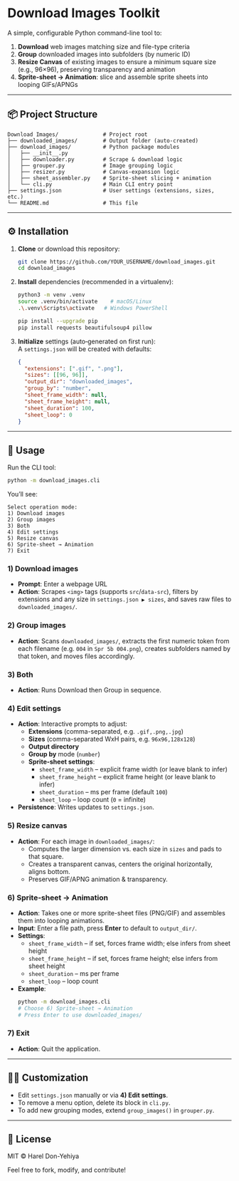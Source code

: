 # Download Images Toolkit

A simple, configurable Python command-line tool to:

1. **Download** web images matching size and file-type criteria  
2. **Group** downloaded images into subfolders (by numeric ID)  
3. **Resize Canvas** of existing images to ensure a minimum square size (e.g., 96×96), preserving transparency and animation  
4. **Sprite-sheet → Animation**: slice and assemble sprite sheets into looping GIFs/APNGs  

---

## 📦 Project Structure
```
Download Images/              # Project root
├── downloaded_images/        # Output folder (auto‐created)
├── download_images/          # Python package modules
│   ├── __init__.py
│   ├── downloader.py         # Scrape & download logic
│   ├── grouper.py            # Image grouping logic
│   ├── resizer.py            # Canvas‐expansion logic
│   ├── sheet_assembler.py    # Sprite‐sheet slicing + animation
│   └── cli.py                # Main CLI entry point
├── settings.json             # User settings (extensions, sizes, etc.)
└── README.md                 # This file
```

---

## ⚙️ Installation

1. **Clone** or download this repository:  
   ```bash
   git clone https://github.com/YOUR_USERNAME/download_images.git
   cd download_images
   ```

2. **Install** dependencies (recommended in a virtualenv):  
   ```bash
   python3 -m venv .venv
   source .venv/bin/activate    # macOS/Linux
   .\.venv\Scripts\activate   # Windows PowerShell

   pip install --upgrade pip
   pip install requests beautifulsoup4 pillow
   ```

3. **Initialize** settings (auto‐generated on first run):  
   A `settings.json` will be created with defaults:
   ```json
   {
     "extensions": [".gif", ".png"],
     "sizes": [[96, 96]],
     "output_dir": "downloaded_images",
     "group_by": "number",
     "sheet_frame_width": null,
     "sheet_frame_height": null,
     "sheet_duration": 100,
     "sheet_loop": 0
   }
   ```

---

## 🚀 Usage

Run the CLI tool:

```bash
python -m download_images.cli
```

You’ll see:

```
Select operation mode:
1) Download images
2) Group images
3) Both
4) Edit settings
5) Resize canvas
6) Sprite-sheet → Animation
7) Exit
```

### 1) Download images  
- **Prompt**: Enter a webpage URL  
- **Action**: Scrapes `<img>` tags (supports `src`/`data-src`), filters by extensions and any size in `settings.json ▶ sizes`, and saves raw files to `downloaded_images/`.

### 2) Group images  
- **Action**: Scans `downloaded_images/`, extracts the first numeric token from each filename (e.g. `004` in `Spr 5b 004.png`), creates subfolders named by that token, and moves files accordingly.

### 3) Both  
- **Action**: Runs Download then Group in sequence.

### 4) Edit settings  
- **Action**: Interactive prompts to adjust:
  - **Extensions** (comma-separated, e.g. `.gif,.png,.jpg`)  
  - **Sizes** (comma-separated WxH pairs, e.g. `96x96,128x128`)  
  - **Output directory**  
  - **Group by** mode (`number`)  
  - **Sprite-sheet settings**:
    - `sheet_frame_width`        – explicit frame width (or leave blank to infer)  
    - `sheet_frame_height`       – explicit frame height (or leave blank to infer)  
    - `sheet_duration`           – ms per frame (default `100`)  
    - `sheet_loop`               – loop count (`0` = infinite)  
- **Persistence**: Writes updates to `settings.json`.

### 5) Resize canvas  
- **Action**: For each image in `downloaded_images/`:
  - Computes the larger dimension vs. each size in `sizes` and pads to that square.  
  - Creates a transparent canvas, centers the original horizontally, aligns bottom.  
  - Preserves GIF/APNG animation & transparency.

### 6) Sprite-sheet → Animation  
- **Action**: Takes one or more sprite-sheet files (PNG/GIF) and assembles them into looping animations.  
- **Input**: Enter a file path, press **Enter** to default to `output_dir/`.  
- **Settings**:
  - `sheet_frame_width`  – if set, forces frame width; else infers from sheet height  
  - `sheet_frame_height` – if set, forces frame height; else infers from sheet height  
  - `sheet_duration`     – ms per frame  
  - `sheet_loop`         – loop count  
- **Example**:
  ```bash
  python -m download_images.cli
  # Choose 6) Sprite-sheet → Animation
  # Press Enter to use downloaded_images/
  ```

### 7) Exit  
- **Action**: Quit the application.

---

## 👩‍💻 Customization
- Edit `settings.json` manually or via **4) Edit settings**.  
- To remove a menu option, delete its block in `cli.py`.  
- To add new grouping modes, extend `group_images()` in `grouper.py`.  

---

## 📄 License
MIT © Harel Don-Yehiya

Feel free to fork, modify, and contribute!
